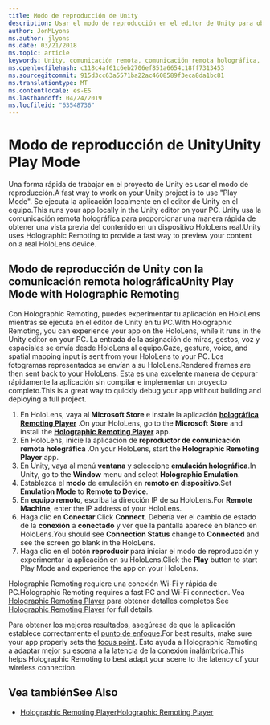 ```yaml
---
title: Modo de reproducción de Unity
description: Usar el modo de reproducción en el editor de Unity para obtener una vista previa de los cambios en un dispositivo sin necesidad de implementar una aplicación.
author: JonMLyons
ms.author: jlyons
ms.date: 03/21/2018
ms.topic: article
keywords: Unity, comunicación remota, comunicación remota holográfica, reproductor remoto Holographic
ms.openlocfilehash: c118c4af61c6eb2706ef851a6654c18ff7313453
ms.sourcegitcommit: 915d3cc63a5571ba22ac4608589f3eca8da1bc81
ms.translationtype: MT
ms.contentlocale: es-ES
ms.lasthandoff: 04/24/2019
ms.locfileid: "63548736"
---
```

# <a name="unity-play-mode"></a><span data-ttu-id="d20d4-104">Modo de reproducción de Unity</span><span class="sxs-lookup"><span data-stu-id="d20d4-104">Unity Play Mode</span></span>

<span data-ttu-id="d20d4-105">Una forma rápida de trabajar en el proyecto de Unity es usar el modo de reproducción.</span><span class="sxs-lookup"><span data-stu-id="d20d4-105">A fast way to work on your Unity project is to use "Play Mode".</span></span> <span data-ttu-id="d20d4-106">Se ejecuta la aplicación localmente en el editor de Unity en el equipo.</span><span class="sxs-lookup"><span data-stu-id="d20d4-106">This runs your app locally in the Unity editor on your PC.</span></span> <span data-ttu-id="d20d4-107">Unity usa la comunicación remota holográfica para proporcionar una manera rápida de obtener una vista previa del contenido en un dispositivo HoloLens real.</span><span class="sxs-lookup"><span data-stu-id="d20d4-107">Unity uses Holographic Remoting to provide a fast way to preview your content on a real HoloLens device.</span></span>

## <a name="unity-play-mode-with-holographic-remoting"></a><span data-ttu-id="d20d4-108">Modo de reproducción de Unity con la comunicación remota holográfica</span><span class="sxs-lookup"><span data-stu-id="d20d4-108">Unity Play Mode with Holographic Remoting</span></span>

<span data-ttu-id="d20d4-109">Con Holographic Remoting, puedes experimentar tu aplicación en HoloLens mientras se ejecuta en el editor de Unity en tu PC.</span><span class="sxs-lookup"><span data-stu-id="d20d4-109">With Holographic Remoting, you can experience your app on the HoloLens, while it runs in the Unity editor on your PC.</span></span> <span data-ttu-id="d20d4-110">La entrada de la asignación de miras, gestos, voz y espaciales se envía desde HoloLens al equipo.</span><span class="sxs-lookup"><span data-stu-id="d20d4-110">Gaze, gesture, voice, and spatial mapping input is sent from your HoloLens to your PC.</span></span> <span data-ttu-id="d20d4-111">Los fotogramas representados se envían a su HoloLens.</span><span class="sxs-lookup"><span data-stu-id="d20d4-111">Rendered frames are then sent back to your HoloLens.</span></span> <span data-ttu-id="d20d4-112">Esta es una excelente manera de depurar rápidamente la aplicación sin compilar e implementar un proyecto completo.</span><span class="sxs-lookup"><span data-stu-id="d20d4-112">This is a great way to quickly debug your app without building and deploying a full project.</span></span>
1. <span data-ttu-id="d20d4-113">En HoloLens, vaya al **Microsoft Store** e instale la aplicación **[holográfica Remoting Player](https://www.microsoft.com/store/p/holographic-remoting-player/9nblggh4sv40)** .</span><span class="sxs-lookup"><span data-stu-id="d20d4-113">On your HoloLens, go to the **Microsoft Store** and install the **[Holographic Remoting Player](https://www.microsoft.com/store/p/holographic-remoting-player/9nblggh4sv40)** app.</span></span>
2. <span data-ttu-id="d20d4-114">En HoloLens, inicie la aplicación de **reproductor de comunicación remota holográfica** .</span><span class="sxs-lookup"><span data-stu-id="d20d4-114">On your HoloLens, start the **Holographic Remoting Player** app.</span></span>
3. <span data-ttu-id="d20d4-115">En Unity, vaya al menú **ventana** y seleccione **emulación holográfica**.</span><span class="sxs-lookup"><span data-stu-id="d20d4-115">In Unity, go to the **Window** menu and select **Holographic Emulation**.</span></span>
4. <span data-ttu-id="d20d4-116">Establezca el **modo** de emulación en **remoto en dispositivo**.</span><span class="sxs-lookup"><span data-stu-id="d20d4-116">Set **Emulation Mode** to **Remote to Device**.</span></span>
5. <span data-ttu-id="d20d4-117">En **equipo remoto**, escriba la dirección IP de su HoloLens.</span><span class="sxs-lookup"><span data-stu-id="d20d4-117">For **Remote Machine**, enter the IP address of your HoloLens.</span></span>
6. <span data-ttu-id="d20d4-118">Haga clic en **Conectar**.</span><span class="sxs-lookup"><span data-stu-id="d20d4-118">Click **Connect**.</span></span> <span data-ttu-id="d20d4-119">Debería ver el cambio de estado de la **conexión** a **conectado** y ver que la pantalla aparece en blanco en HoloLens.</span><span class="sxs-lookup"><span data-stu-id="d20d4-119">You should see **Connection Status** change to **Connected** and see the screen go blank in the HoloLens.</span></span>
7. <span data-ttu-id="d20d4-120">Haga clic en el botón **reproducir** para iniciar el modo de reproducción y experimentar la aplicación en su HoloLens.</span><span class="sxs-lookup"><span data-stu-id="d20d4-120">Click the **Play** button to start Play Mode and experience the app on your HoloLens.</span></span>

<span data-ttu-id="d20d4-121">Holographic Remoting requiere una conexión Wi-Fi y rápida de PC.</span><span class="sxs-lookup"><span data-stu-id="d20d4-121">Holographic Remoting requires a fast PC and Wi-Fi connection.</span></span> <span data-ttu-id="d20d4-122">Vea [Holographic Remoting Player](holographic-remoting-player.md) para obtener detalles completos.</span><span class="sxs-lookup"><span data-stu-id="d20d4-122">See [Holographic Remoting Player](holographic-remoting-player.md) for full details.</span></span>

<span data-ttu-id="d20d4-123">Para obtener los mejores resultados, asegúrese de que la aplicación establece correctamente el [punto de enfoque](focus-point-in-unity.md).</span><span class="sxs-lookup"><span data-stu-id="d20d4-123">For best results, make sure your app properly sets the [focus point](focus-point-in-unity.md).</span></span> <span data-ttu-id="d20d4-124">Esto ayuda a Holographic Remoting a adaptar mejor su escena a la latencia de la conexión inalámbrica.</span><span class="sxs-lookup"><span data-stu-id="d20d4-124">This helps Holographic Remoting to best adapt your scene to the latency of your wireless connection.</span></span>

## <a name="see-also"></a><span data-ttu-id="d20d4-125">Vea también</span><span class="sxs-lookup"><span data-stu-id="d20d4-125">See Also</span></span>
* [<span data-ttu-id="d20d4-126">Holographic Remoting Player</span><span class="sxs-lookup"><span data-stu-id="d20d4-126">Holographic Remoting Player</span></span>](holographic-remoting-player.md)
